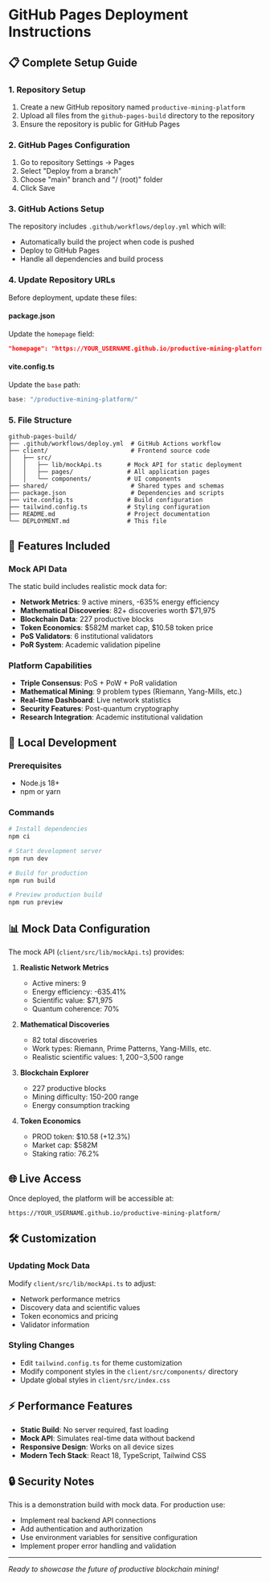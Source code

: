 # GitHub Pages Deployment Instructions

## 📋 Complete Setup Guide

### 1. Repository Setup
1. Create a new GitHub repository named `productive-mining-platform`
2. Upload all files from the `github-pages-build` directory to the repository
3. Ensure the repository is public for GitHub Pages

### 2. GitHub Pages Configuration
1. Go to repository Settings → Pages
2. Select "Deploy from a branch"
3. Choose "main" branch and "/ (root)" folder
4. Click Save

### 3. GitHub Actions Setup
The repository includes `.github/workflows/deploy.yml` which will:
- Automatically build the project when code is pushed
- Deploy to GitHub Pages
- Handle all dependencies and build process

### 4. Update Repository URLs
Before deployment, update these files:

#### package.json
Update the `homepage` field:
```json
"homepage": "https://YOUR_USERNAME.github.io/productive-mining-platform"
```

#### vite.config.ts
Update the `base` path:
```typescript
base: "/productive-mining-platform/"
```

### 5. File Structure
```
github-pages-build/
├── .github/workflows/deploy.yml  # GitHub Actions workflow
├── client/                       # Frontend source code
│   ├── src/
│   │   ├── lib/mockApi.ts       # Mock API for static deployment
│   │   ├── pages/               # All application pages
│   │   └── components/          # UI components
├── shared/                       # Shared types and schemas
├── package.json                  # Dependencies and scripts
├── vite.config.ts               # Build configuration
├── tailwind.config.ts           # Styling configuration
├── README.md                    # Project documentation
└── DEPLOYMENT.md                # This file
```

## 🚀 Features Included

### Mock API Data
The static build includes realistic mock data for:
- **Network Metrics**: 9 active miners, -635% energy efficiency
- **Mathematical Discoveries**: 82+ discoveries worth $71,975
- **Blockchain Data**: 227 productive blocks
- **Token Economics**: $582M market cap, $10.58 token price
- **PoS Validators**: 6 institutional validators
- **PoR System**: Academic validation pipeline

### Platform Capabilities
- **Triple Consensus**: PoS + PoW + PoR validation
- **Mathematical Mining**: 9 problem types (Riemann, Yang-Mills, etc.)
- **Real-time Dashboard**: Live network statistics
- **Security Features**: Post-quantum cryptography
- **Research Integration**: Academic institutional validation

## 🔧 Local Development

### Prerequisites
- Node.js 18+
- npm or yarn

### Commands
```bash
# Install dependencies
npm ci

# Start development server
npm run dev

# Build for production
npm run build

# Preview production build
npm run preview
```

## 📊 Mock Data Configuration

The mock API (`client/src/lib/mockApi.ts`) provides:

1. **Realistic Network Metrics**
   - Active miners: 9
   - Energy efficiency: -635.41%
   - Scientific value: $71,975
   - Quantum coherence: 70%

2. **Mathematical Discoveries**
   - 82 total discoveries
   - Work types: Riemann, Prime Patterns, Yang-Mills, etc.
   - Realistic scientific values: $1,200-$3,500 range

3. **Blockchain Explorer**
   - 227 productive blocks
   - Mining difficulty: 150-200 range
   - Energy consumption tracking

4. **Token Economics**
   - PROD token: $10.58 (+12.3%)
   - Market cap: $582M
   - Staking ratio: 76.2%

## 🌐 Live Access

Once deployed, the platform will be accessible at:
```
https://YOUR_USERNAME.github.io/productive-mining-platform/
```

## 🛠️ Customization

### Updating Mock Data
Modify `client/src/lib/mockApi.ts` to adjust:
- Network performance metrics
- Discovery data and scientific values
- Token economics and pricing
- Validator information

### Styling Changes
- Edit `tailwind.config.ts` for theme customization
- Modify component styles in the `client/src/components/` directory
- Update global styles in `client/src/index.css`

## ⚡ Performance Features

- **Static Build**: No server required, fast loading
- **Mock API**: Simulates real-time data without backend
- **Responsive Design**: Works on all device sizes
- **Modern Tech Stack**: React 18, TypeScript, Tailwind CSS

## 🔒 Security Notes

This is a demonstration build with mock data. For production use:
- Implement real backend API connections
- Add authentication and authorization
- Use environment variables for sensitive configuration
- Implement proper error handling and validation

---

*Ready to showcase the future of productive blockchain mining!*